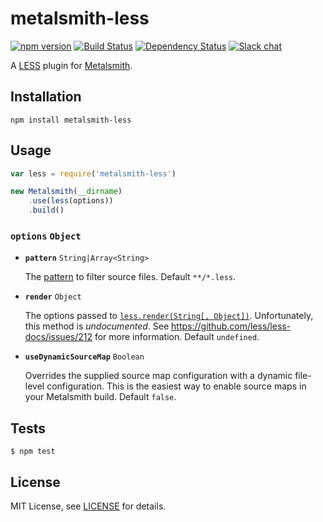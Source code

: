 # metalsmith-less

[![npm version][npm-badge]][npm-url]
[![Build Status][travis-badge]][travis-url]
[![Dependency Status][david-badge]][david-url]
[![Slack chat][slack-badge]][slack-url]


A [LESS](http://lesscss.org/) plugin for [Metalsmith](http://www.metalsmith.io/).

## Installation

```
npm install metalsmith-less
```

## Usage

```js
var less = require('metalsmith-less')

new Metalsmith(__dirname)
    .use(less(options))
    .build()
```

### **`options`** `Object`

- **`pattern`** `String|Array<String>`

    The [pattern](https://github.com/sindresorhus/multimatch) to filter source files. Default `**/*.less`.

- **`render`** `Object`

    The options passed to [`less.render(String[, Object])`](http://lesscss.org/usage/#programmatic-usage). Unfortunately, this method is *undocumented*. See https://github.com/less/less-docs/issues/212 for more information. Default `undefined`.

- **`useDynamicSourceMap`** `Boolean`

    Overrides the supplied source map configuration with a dynamic file-level configuration. This is the easiest way to enable source maps in your Metalsmith build. Default `false`.

## Tests

```
$ npm test
```

## License

MIT License, see [LICENSE](https://github.com/christophercliff/metalsmith-less/blob/master/LICENSE.md) for details.

[npm-badge]: https://img.shields.io/npm/v/metalsmith-less.svg
[npm-url]: https://npmjs.com/package/metalsmith-less
[travis-badge]: https://travis-ci.org/christophercliff/metalsmith-less.svg?branch=master
[travis-url]: https://travis-ci.org/christophercliff/metalsmith-less
[coveralls-badge]:https://coveralls.io/repos/christophercliff/metalsmith-less/badge.svg?branch=master&service=github
[coveralls-url]: https://coveralls.io/github/christophercliff/metalsmith-less?branch=master
[david-badge]: https://david-dm.org/christophercliff/metalsmith-less.svg
[david-url]: https://david-dm.org/christophercliff/metalsmith-less
[slack-badge]: https://img.shields.io/badge/Slack-Join%20Chat%20→-blue.svg
[slack-url]: http://metalsmith-slack.herokuapp.com/
